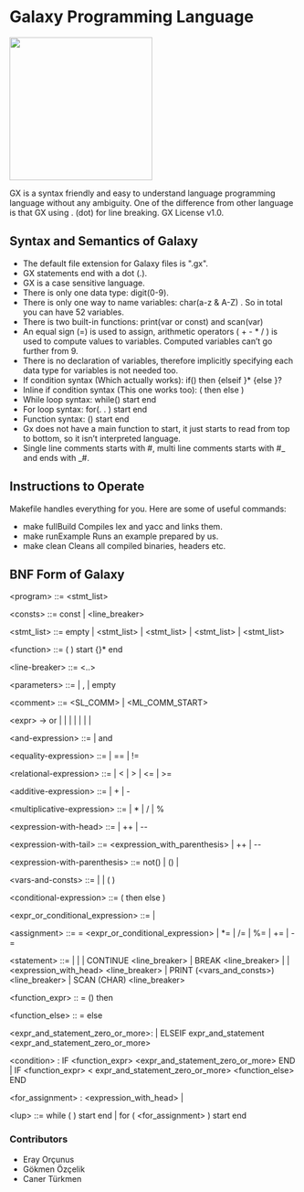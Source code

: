 # __Galaxy Programming Language__

<img src="https://cdn.freebiesupply.com/logos/large/2x/galaxy-3-logo-png-transparent.png" width="250" height="250">

GX is a syntax friendly and easy to understand language programming language without any ambiguity. One of the difference from other language is that GX using . (dot) for line breaking. GX License v1.0.

## __Syntax and Semantics of Galaxy__

- The default file extension for Galaxy files is ".gx".
- GX statements end with a dot (.).
- GX is a case sensitive language.
- There is only one data type: digit(0-9).
- There is only one way to name variables: char(a-z & A-Z) . So in total you can have 52 variables.
- There is two built-in functions: print(var or const) and scan(var)
- An equal sign (=) is used to assign, arithmetic operators ( + - \* / ) is used to compute values to variables. Computed variables can’t go further from 9.
- There is no declaration of variables, therefore implicitly specifying each data type for variables is not needed too.
- If condition syntax (Which actually works):
  if(<expr>) then <stmt> {elseif <stmt>}\* {else <stmt>}?
- Inline if condition syntax (This one works too):
  (<expr> then <stmt> else <stmt>)
- While loop syntax:
  while(<expr>) start <stmt> end
- For loop syntax:
  for(<assignment>. <expr>. <assignment>) start <stmt> end
- Function syntax:
  <char>(<paremeters>) start <stmt> end
- Gx does not have a main function to start, it just starts to read from top to bottom, so it isn’t interpreted language.
- Single line comments starts with #, multi line comments starts with #_ and ends with _#.

## __Instructions to Operate__

Makefile handles everything for you. Here are some of useful commands:

- make fullBuild
  Compiles lex and yacc and links them.
- make runExample
  Runs an example prepared by us.
- make clean
  Cleans all compiled binaries, headers etc.

## __BNF Form of Galaxy__

\<program> ::= <stmt_list>

\<consts> ::= const <assignment> | <line_breaker>

\<stmt_list> ::= empty
| <consts> <stmt_list>
| <function> <stmt_list>
| <statement> <stmt_list>
| <comment> <stmt_list>

\<function> ::= <char> ( <parameters> ) start {<statement>}\* end

\<line-breaker> ::= <..>

\<parameters> ::= <expr>
| <parameters> , <expr>
| empty

\<comment> ::= <SL_COMM>
| <ML_COMM_START>

\<expr> → <expr> or <and-expression>
| <and-expression>
| <equality-expression>
| <relational-expression>
| <additive-expression>
| <multiplicative-expression>
| <expression-with-head>
| <expression-with-tail>

\<and-expression> ::= <equality-expression>
| <and-expression> and <equality-expression>

\<equality-expression> ::= <relational-expression>
| <equality-expression> == <relational-expression>
| <equality-expression> != <relational-expression>

\<relational-expression> ::= <additive-expression>
| <relational-expression> < <additive-expression>
| <relational-expression> > <additive-expression>
| <relational-expression> <= <additive-expression>
| <relational-expression> >= <additive-expression>

\<additive-expression> ::= <multiplicative-expression>
| <additive-expression> + <multiplicative-expression>
| <additive-expression> - <multiplicative-expression>

\<multiplicative-expression> ::= <expression-with-head>
| <multiplicative-expression> \* <expression-with-head>
| <multiplicative-expression> / <expression-with-head>
| <multiplicative-expression> % <expression-with-head>

\<expression-with-head> ::= <expression-with-tail>
| ++ <vars-and-consts>
| -- <vars-and-consts>

\<expression-with-tail> ::= <expression_with_parenthesis>
| <expression-with-tail> ++
| <expression-with-tail> --

\<expression-with-parenthesis> ::= not(<expr>)
| (<expr>)
| <vars-and-consts>

\<vars-and-consts> ::= <char>
| <integer>
| ( <assignment> )

\<conditional-expression> ::= (<expr> then <expr> else <expr>)

\<expr_or_conditional_expression> ::= <expr>
| <onditional-expression>

\<assignment> ::= <vars-and-consts> = <expr_or_conditional_expression>
| <vars-and-consts> \*= <conditional-expression>
| <vars-and-consts> /= <conditional-expression>
| <vars-and-consts> %= <conditional-expression>
| <vars-and-consts> += <conditional-expression>
| <vars-and-consts> -= <conditional-expression>

\<statement> ::= <line-breaker>
| <assignment> <line-breaker>
| <condition>
| CONTINUE <line_breaker>
| BREAK <line_breaker>
| <lup>
| <expression_with_head> <line_breaker>
| PRINT (<vars_and_consts>) <line_breaker>
| SCAN (CHAR) <line_breaker>

\<function_expr> :: = (<expr>) then

\<function_else> :: = else

\<expr_and_statement_zero_or_more>:
| ELSEIF expr_and_statement <expr_and_statement_zero_or_more>

\<condition> : IF <function_expr> <statements> <expr_and_statement_zero_or_more> END
| IF <function_expr> <statements> < expr_and_statement_zero_or_more> <function_else> <statements> END

\<for_assignment> : <expression_with_head> | <assignment>

\<lup> ::= while ( <expr> ) start <statement> end
| for ( <assignment><line-breaker> <expr> <line-breaker> <for_assignment> ) start <statements> end

### Contributors
* Eray Orçunus
* Gökmen Özçelik
* Caner Türkmen
